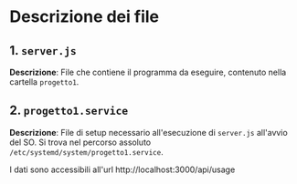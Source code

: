 
# Descrizione dei file

## 1. `server.js`
**Descrizione**: File che contiene il programma da eseguire, contenuto nella cartella `progetto1`.

## 2. `progetto1.service`
**Descrizione**: File di setup necessario all'esecuzione di `server.js` all'avvio del SO. Si trova nel percorso assoluto `/etc/systemd/system/progetto1.service`.

I dati sono accessibili all'url http://localhost:3000/api/usage
